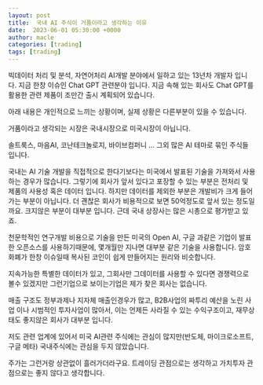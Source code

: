 ```yaml
---
layout: post
title:  국내 AI 주식이 거품이라고 생각하는 이유
date:  2023-06-01 05:30:00 +0000
author: macle
categories: [trading]
tags: [trading]
---
```


빅데이터 처리 및 분석, 자연어처리 AI개발 분야에서 일하고 있는 13년차 개발자 입니다. 지금 한창 이슈인 Chat GPT 관련분야 입니다. 지금 속해 있는 회사도 Chat GPT를 활용한 관련 제품이 조만간 출시 계획되어 있습니다.

아래 내용은 개인적으로 느끼는 상황이며, 실제 상황은 다른부분이 있을 수 있습니다.

거품이라고 생각되는 시장은 국내시장으로 미국시장이 아닙니다.

솔트룩스, 마음AI, 코난테크놀로지, 바이브컴퍼니 ... 그외 많은 AI 테마로 묶인 주식들 입니다.

국내는 AI 기술 개발을 직접적으로 한다기보다는 미국에서 발표된 기술을 가져와서 사용하는 경우가 많습니다. 그렇기에 회사가 앞서 있다고 포장할 수 있는 부분은 전처리 및 제품의 사용성 혹은 데이터 입니다. 하지만 데이터를 제외한 부분은 개발비가 크게 들어가는 부분이 아닙니다. 더 괜찮은 회사가 비용적으로 보면 50억정도로 앞서 있는 정도일까요. 크지않은 부분이 대부분 입니다. 근데 국내 상장사는 많은 시총으로 평가받고 있죠.

천문학적인 연구개발 비용으로 기술을 만든 미국의 Open AI, 구글 과같은 기업이 발표한 오픈소스를 사용하기때문에, 몇개월만 지나면 대부분 같은 기술을 사용합니다. 암호화폐가 한창 이슈일때 복사된 코인이 쉽게 만들어지는 원리와 비슷합니다.

지속가능한 특별한 데이터가 있고, 그회사만 그데이터를 사용할 수 있다면 경쟁력으로 볼수 있겠지만 그런기업으로 보이는기업은 제가 찾은 회사는 없습니다.

매출 구조도 정부과제나 지자체 매출인경우가 많고, B2B사업의 짜투리 예산을 노린 사업 이나 시범적인 투자사업이 많아서, 이는 언제든 사라질 수 있는 수익구조이고, 재무상태도 좋지않은 회사가 대부분 입니다.

저도 관련 업계에 있어서 미국 AI관련 주식에는 관심이 많지만(반도체, 마이크로소프트, 구글 메타) 국내주식에는 관심을 두지 않았습니다.

주가는 그런거랑 상관없이 흘러가더라구요. 트레이딩 관점으로는 생각하고 가치투자 관점으로는 좋지 않다고 생각합니다.
